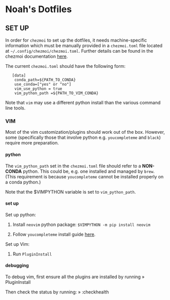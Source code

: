 # Noah's Dotfiles


## SET UP

In order for `chezmoi` to set up the dotfiles, it needs machine-specific information which must be manually 
provided in a `chezmoi.toml` file located at `~/.config/chezmoi/chezmoi.toml`. 
Further details can be found in the chezmoi documentation [here](https://www.chezmoi.io/user-guide/manage-machine-to-machine-differences/).

The current `chezmoi.toml` should have the following form:

```
   [data]
    conda_path=${PATH_TO_CONDA}
    use_conda=["yes" or "no"]
    vim_use_python = true
    vim_python_path =${PATH_TO_VIM_CONDA}
```

Note that `vim` may use a different python install than the various command line tools.


### VIM

Most of the vim customization/plugins should work out of the box. 
However, some (specifically those that involve python e.g. `youcompleteme` and `black`) require more preparation.

#### python
The `vim_python_path` set in the `chezmoi.toml` file should refer to a **NON-CONDA** python. 
This could be, e.g. one installed and managed by `brew`.
(This requirement is because `youcompleteme` cannot be installed properly on a conda python.)

Note that the $VIMPYTHON variable is set to `vim_python_path`.

#### set up

Set up python:

1. Install `neovim` python package: 
```$VIMPYTHON -m pip install neovim```

2. Follow `youcompleteme` install guide [here](https://github.com/ycm-core/YouCompleteMe#macos).

Set up Vim:

1. Run `PluginInstall`

#### debugging
To debug vim, first ensure all the plugins are installed by running
» PluginInstall

Then check the status by running:
» :checkhealth
